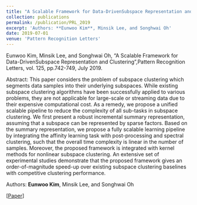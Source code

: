 ```yaml
---
title: "A Scalable Framework for Data-DrivenSubspace Representation and Clustering”,Pattern Recognition Letters"
collection: publications
permalink: /publication/PRL_2019
excerpt: 'Authors: **Eunwoo Kim**, Minsik Lee, and Songhwai Oh'
date: 2019-07-01
venue: 'Pattern Recognition Letters'
---
```

Eunwoo Kim, Minsik Lee, and Songhwai Oh, “A Scalable Framework for Data-DrivenSubspace Representation and Clustering”,Pattern Recognition Letters, vol.  125, pp.742-749, July 2019.

Abstract: This paper considers the problem of subspace clustering which segments data samples into their underlying subspaces. While existing subspace clustering algorithms have been successfully applied to various problems, they are not applicable for large-scale or streaming data due to their expensive computational cost. As a remedy, we propose a unified scalable pipeline to reduce the complexity of all sub-tasks in subspace clustering. We first present a robust incremental summary representation, assuming that a subspace can be represented by sparse factors. Based on the summary representation, we propose a fully scalable learning pipeline by integrating the affinity learning task with post-processing and spectral clustering, such that the overall time complexity is linear in the number of samples. Moreover, the proposed framework is integrated with kernel methods for nonlinear subspace clustering. An extensive set of experimental studies demonstrate that the proposed framework gives an order-of-magnitude speed-up over existing subspace clustering baselines with competitive clustering performance.

Authors: **Eunwoo Kim**, Minsik Lee, and Songhwai Oh

[[Paper](https://www.sciencedirect.com/science/article/pii/S0167865519302107)] 
